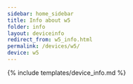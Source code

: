 ```yaml
---
sidebar: home_sidebar
title: Info about w5
folder: info
layout: deviceinfo
redirect_from: w5_info.html
permalink: /devices/w5/
device: w5
---
```

{% include templates/device_info.md %}
